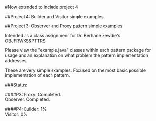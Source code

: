 #Now extended to include project 4

##Project 4: Builder and Visitor simple examples

##Project 3: Observer and Proxy pattern simple examples

Intended as a class assignmenr for Dr. Berhane Zewdie's OBJFRWKS&PTTRS

Please view the "example.java" classes within each pattern package for usage and an explanation on what problem the pattern implementation addresses.

These are very simple examples. Focused on the most basic possible implementation of each pattern.

###Status:

####P3:
Proxy: Completed.<br>
Observer: Completed.<br>

####P4:
Builder: 1%<br>
Visitor: 0%<br>

